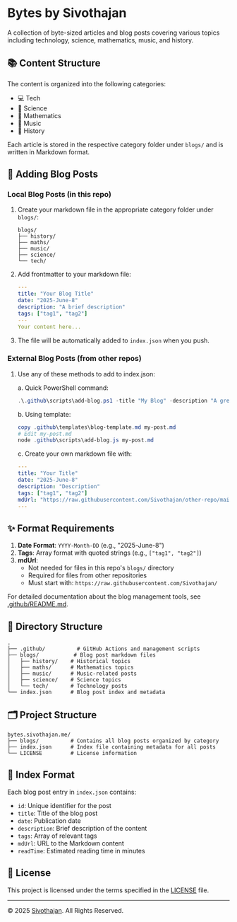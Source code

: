 # Bytes by Sivothajan

A collection of byte-sized articles and blog posts covering various topics including technology, science, mathematics, music, and history.

## 📚 Content Structure

The content is organized into the following categories:

- 💻 Tech
- 🔬 Science
- 📐 Mathematics
- 🎵 Music
- 📜 History

Each article is stored in the respective category folder under `blogs/` and is written in Markdown format.

## 📝 Adding Blog Posts

### Local Blog Posts (in this repo)

1. Create your markdown file in the appropriate category folder under `blogs/`:

   ```text
   blogs/
   ├── history/
   ├── maths/
   ├── music/
   ├── science/
   └── tech/
   ```

2. Add frontmatter to your markdown file:

   ```yaml
   ---
   title: "Your Blog Title"
   date: "2025-June-8"
   description: "A brief description"
   tags: ["tag1", "tag2"]
   ---
   Your content here...
   ```

3. The file will be automatically added to `index.json` when you push.

### External Blog Posts (from other repos)

1. Use any of these methods to add to index.json:

   a. Quick PowerShell command:

   ```powershell
   .\.github\scripts\add-blog.ps1 -title "My Blog" -description "A great post" -tags '"tag1", "tag2"' -mdUrl "https://raw.githubusercontent.com/Sivothajan/other-repo/main/post.md"
   ```

   b. Using template:

   ```powershell
   copy .github\templates\blog-template.md my-post.md
   # Edit my-post.md
   node .github\scripts\add-blog.js my-post.md
   ```

   c. Create your own markdown file with:

   ```yaml
   ---
   title: "Your Title"
   date: "2025-June-8"
   description: "Description"
   tags: ["tag1", "tag2"]
   mdUrl: "https://raw.githubusercontent.com/Sivothajan/other-repo/main/post.md"
   ---
   ```

## ✨ Format Requirements

1. **Date Format**: `YYYY-Month-DD` (e.g., "2025-June-8")
2. **Tags**: Array format with quoted strings (e.g., `["tag1", "tag2"]`)
3. **mdUrl**:
   - Not needed for files in this repo's `blogs/` directory
   - Required for files from other repositories
   - Must start with: `https://raw.githubusercontent.com/Sivothajan/`

For detailed documentation about the blog management tools, see [.github/README.md](.github/README.md).

## 📂 Directory Structure

```text
.
├── .github/          # GitHub Actions and management scripts
├── blogs/           # Blog post markdown files
│   ├── history/    # Historical topics
│   ├── maths/      # Mathematics topics
│   ├── music/      # Music-related posts
│   ├── science/    # Science topics
│   └── tech/       # Technology posts
└── index.json      # Blog post index and metadata
```

## 🗂️ Project Structure

```text
bytes.sivothajan.me/
├── blogs/          # Contains all blog posts organized by category
├── index.json      # Index file containing metadata for all posts
└── LICENSE         # License information
```

## 📖 Index Format

Each blog post entry in `index.json` contains:

- `id`: Unique identifier for the post
- `title`: Title of the blog post
- `date`: Publication date
- `description`: Brief description of the content
- `tags`: Array of relevant tags
- `mdUrl`: URL to the Markdown content
- `readTime`: Estimated reading time in minutes

## 📄 License

This project is licensed under the terms specified in the [LICENSE](LICENSE) file.

---

© 2025 [Sivothajan](https://sivothajan.me). All Rights Reserved.
